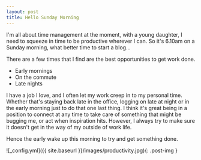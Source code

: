 ```yaml
---
layout: post
title: Hello Sunday Morning
---
```


I'm all about time management at the moment, with a young daughter, I need to squeeze in time to be productive wherever I can. So it's 6.10am on a Sunday morning, what better time to start a blog... 

There are a few times that I find are the best opportunities to get work done. 

- Early mornings
- On the commute
- Late nights

I have a job I love, and I often let my work creep in to my personal time. Whether that's staying back late in the office, logging on late at night or in the early morning just to do that one last thing. 
I think it's great being in a position to connect at any time to take care of something that might be bugging me, or act when inspiration hits. However, I always try to make sure
it doesn't get in the way of my outside of work life. 

Hence the early wake up this morning to try and get something done. 

![_config.yml]({{ site.baseurl }}/images/productivity.jpg){: .post-img }





